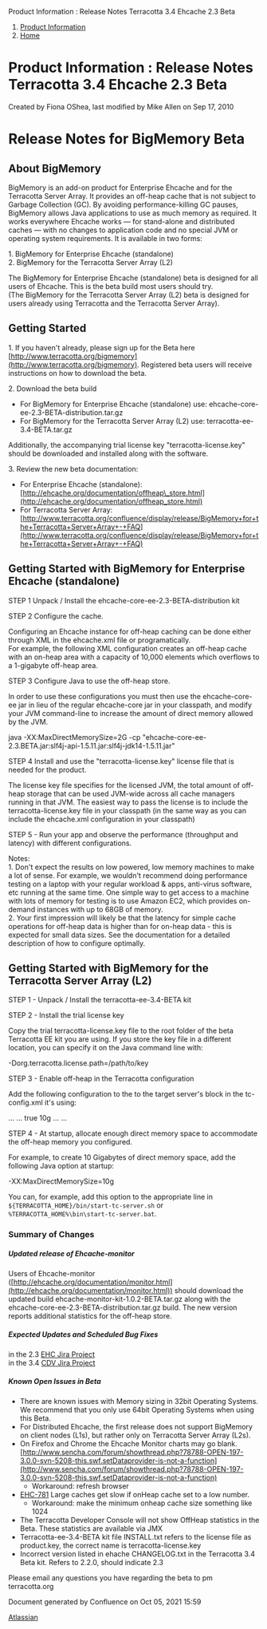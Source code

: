 Product Information : Release Notes Terracotta 3.4 Ehcache 2.3 Beta  

1.  [Product Information](index.html)
2.  [Home](Home.html)

Product Information : Release Notes Terracotta 3.4 Ehcache 2.3 Beta
===================================================================

Created by Fiona OShea, last modified by Mike Allen on Sep 17, 2010

Release Notes for BigMemory Beta
================================

About BigMemory
---------------

BigMemory is an add-on product for Enterprise Ehcache and for the Terracotta Server Array. It provides an off-heap cache that is not subject to Garbage Collection (GC). By avoiding performance-killing GC pauses, BigMemory allows Java applications to use as much memory as required. It works everywhere Ehcache works — for stand-alone and distributed caches — with no changes to application code and no special JVM or operating system requirements. It is available in two forms:

1\. BigMemory for Enterprise Ehcache (standalone)  
2\. BigMemory for the Terracotta Server Array (L2)

The BigMemory for Enterprise Ehcache (standalone) beta is designed for all users of Ehcache. This is the beta build most users should try.  
(The BigMemory for the Terracotta Server Array (L2) beta is designed for users already using Terracotta and the Terracotta Server Array).

Getting Started
---------------

1\. If you haven't already, please sign up for the Beta here [http://www.terracotta.org/bigmemory](http://www.terracotta.org/bigmemory). Registered beta users will receive instructions on how to download the beta.

2\. Download the beta build

*   For BigMemory for Enterprise Ehcache (standalone) use: ehcache-core-ee-2.3-BETA-distribution.tar.gz
*   For BigMemory for the Terracotta Server Array (L2) use: terracotta-ee-3.4-BETA.tar.gz

Additionally, the accompanying trial license key "terracotta-license.key" should be downloaded and installed along with the software.

3\. Review the new beta documentation:

*   For Enterprise Ehcache (standalone): [http://ehcache.org/documentation/offheap\_store.html](http://ehcache.org/documentation/offheap_store.html)
*   For Terracotta Server Array: [http://www.terracotta.org/confluence/display/release/BigMemory+for+the+Terracotta+Server+Array+-+FAQ](http://www.terracotta.org/confluence/display/release/BigMemory+for+the+Terracotta+Server+Array+-+FAQ)

Getting Started with BigMemory for Enterprise Ehcache (standalone)
------------------------------------------------------------------

STEP 1 Unpack / Install the ehcache-core-ee-2.3-BETA-distribution kit

STEP 2 Configure the cache.

Configuring an Ehcache instance for off-heap caching can be done either through XML in the ehcache.xml file or programatically.  
For example, the following XML configuration creates an off-heap cache with an on-heap area with a capacity of 10,000 elements which overflows to a 1-gigabyte off-heap area.

<?xml version="1.0" encoding="UTF-8"?>
<ehcache updateCheck="false" monitoring="off" dynamicConfig="false">
        <defaultCache maxElementsInMemory="10000" eternal="true" memoryStoreEvictionPolicy="LRU" statistics="false" />
        <cache name="offheap-cache" maxElementsInMemory="10000" eternal="true" memoryStoreEvictionPolicy="LRU" overflowToOffHeap="true" maxMemoryOffHeap="1G"/> 
</ehcache>

STEP 3 Configure Java to use the off-heap store.

In order to use these configurations you must then use the ehcache-core-ee jar in lieu of the regular ehcache-core jar in your classpath, and modify your JVM command-line to increase the amount of direct memory allowed by the JVM.

java -XX:MaxDirectMemorySize=2G -cp "ehcache-core-ee-2.3.BETA.jar:slf4j-api-1.5.11.jar:slf4j-jdk14-1.5.11.jar"

STEP 4 Install and use the "terracotta-license.key" license file that is needed for the product.

The license key file specifies for the licensed JVM, the total amount of off-heap storage that can be used JVM-wide across all cache managers running in that JVM. The easiest way to pass the license is to include the terracotta-license.key file in your classpath (in the same way as you can include the ehcache.xml configuration in your classpath)

STEP 5 - Run your app and observe the performance (throughput and latency) with different configurations.

Notes:  
1\. Don't expect the results on low powered, low memory machines to make a lot of sense. For example, we wouldn't recommend doing performance testing on a laptop with your regular workload & apps, anti-virus software, etc running at the same time. One simple way to get access to a machine with lots of memory for testing is to use Amazon EC2, which provides on-demand instances with up to 68GB of memory.  
2\. Your first impression will likely be that the latency for simple cache operations for off-heap data is higher than for on-heap data - this is expected for small data sizes. See the documentation for a detailed description of how to configure optimally.

Getting Started with BigMemory for the Terracotta Server Array (L2)
-------------------------------------------------------------------

STEP 1 - Unpack / Install the terracotta-ee-3.4-BETA kit

STEP 2 - Install the trial license key

Copy the trial terracotta-license.key file to the root folder of the beta Terracotta EE kit you are using. If you store the key file in a different location, you can specify it on the Java command line with:

\-Dorg.terracotta.license.path=/path/to/key

STEP 3 - Enable off-heap in the Terracotta configuration

Add the following configuration to the to the target server's <server> block in the tc-config.xml it's using:

<dso>
...
  <persistence>
  ...
    <offheap>
      <enabled>true</enabled>
      <maxDataSize>10g</maxDataSize>
    </offheap>
  ...
  </persistence>
...
</dso>

STEP 4 - At startup, allocate enough direct memory space to accommodate the off-heap memory you configured.

For example, to create 10 Gigabytes of direct memory space, add the following Java option at startup:

\-XX:MaxDirectMemorySize=10g

You can, for example, add this option to the appropriate line in `${TERRACOTTA_HOME}/bin/start-tc-server.sh` or `%TERRACOTTA_HOME%\bin\start-tc-server.bat`.

### Summary of Changes

##### Updated release of Ehcache-monitor

Users of Ehcache-monitor ([http://ehcache.org/documentation/monitor.html](http://ehcache.org/documentation/monitor.html)) should download the updated build ehcache-monitor-kit-1.0.2-BETA.tar.gz along with the ehcache-core-ee-2.3-BETA-distribution.tar.gz build. The new version reports additional statistics for the off-heap store.

##### Expected Updates and Scheduled Bug Fixes

in the 2.3 [EHC Jira Project](https://jira.terracotta.org/jira/browse/EHC#selectedTab=com.atlassian.jira.plugin.system.project%3Aroadmap-panel)  
in the 3.4 [CDV Jira Project](https://jira.terracotta.org/jira/browse/CDV#selectedTab=com.atlassian.jira.plugin.system.project%3Aroadmap-panel)

##### Known Open Issues in Beta

*   There are known issues with Memory sizing in 32bit Operating Systems. We recommend that you only use 64bit Operating Systems when using this Beta.
*   For Distributed Ehcache, the first release does not support BigMemory on client nodes (L1s), but rather only on Terracotta Server Array (L2s).
*   On Firefox and Chrome the Ehcache Monitor charts may go blank. [http://www.sencha.com/forum/showthread.php?78788-OPEN-197-3.0.0-svn-5208-this.swf.setDataprovider-is-not-a-function](http://www.sencha.com/forum/showthread.php?78788-OPEN-197-3.0.0-svn-5208-this.swf.setDataprovider-is-not-a-function)
    *   Workaround: refresh browser
*   [EHC-781](https://jira.terracotta.org/jira/browse/EHC-781) Large caches get slow if onHeap cache set to a low number.
    *   Workaround: make the minimum onheap cache size something like 1024
*   The Terracotta Developer Console will not show OffHeap statistics in the Beta. These statistics are available via JMX
*   Terracotta-ee-3.4-BETA kit file INSTALL.txt refers to the license file as product.key, the correct name is terracotta-license.key
*   Incorrect version listed in ehache CHANGELOG.txt in the Terracotta 3.4 Beta kit. Refers to 2.2.0, should indicate 2.3

Please email any questions you have regarding the beta to pm <at> terracotta.org

Document generated by Confluence on Oct 05, 2021 15:59

[Atlassian](http://www.atlassian.com/)